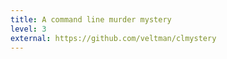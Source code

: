 ```yaml
---
title: A command line murder mystery
level: 3
external: https://github.com/veltman/clmystery
---
```

